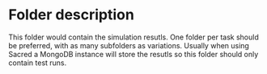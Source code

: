 # Folder description

This folder would contain the simulation resutls. One folder per task should be preferred, with as many subfolders as variations. Usually when using Sacred a MongoDB instance will store the resutls so this folder should only contain test runs.
